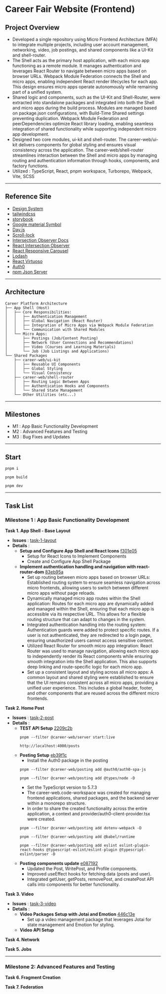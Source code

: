 # Career Fair Website (Frontend)

## Project Overview

-   Developed a single repository using Micro Frontend Architecture (MFA) to integrate multiple projects, including user account management, networking, video, job postings, and shared components like a UI-Kit and shell-router.
-   The Shell acts as the primary host application, with each micro app functioning as a remote module. It manages authentication and leverages React Router to navigate between micro apps based on browser URLs. Webpack Module Federation connects the Shell and micro apps, enabling independent React render lifecycles for each app. This design ensures micro apps operate autonomously while remaining part of a unified system.
-   Shared logic and components, such as the UI-Kit and Shell-Router, were extracted into standalone packages and integrated into both the Shell and micro apps during the build process. Modules are managed based on package.json configurations, with Build-Time Shared settings preventing duplication. Webpack Module Federation and peerDependencies optimize React library loading, enabling seamless integration of shared functionality while supporting independent micro app development.
-   Designed two core modules, ui-kit and shell-router. The career-web/ui-kit delivers components for global styling and ensures visual consistency across the application. The career-web/shell-router streamlines interaction between the Shell and micro apps by managing routing and authentication information through hooks, components, and factory functions.
-   Utilized : TypeScript, React, pnpm workspace, Turborepo, Webpack, Vite, SCSS

---

## Reference Site

-   [Design System](https://primer.style/components)
-   [tailwindcss](https://tailwindcss.com/docs)
-   [storybook](https://storybook.js.org/)
-   [Google material Symbol](https://fonts.google.com/iconss)
-   [Day.js](https://day.js.org/docs/en/installation/installation)
-   [Scroll-lock](https://www.npmjs.com/package/scroll-lock)
-   [Intersection Observer Docs](https://developer.mozilla.org/en-US/docs/Web/API/Intersection_Observer_API)
-   [React Intersection Observer](https://www.npmjs.com/package/react-intersection-observer)
-   [React Responsive Carousel](https://react-responsive-carousel.js.org/)
-   [Lodash](https://lodash.com/docs/#throttle)
-   [React Virtuoso](https://virtuoso.dev/)
-   [Auth0](https://auth0.com)
-   [npm Json Server](https://github.com/typicode/json-server/tree/v0)

---

## Architecture

```
Career Platform Architecture
├── App Shell (Host)
│   ├── Core Responsibilities:
│   │   ├── Authentication Management
│   │   ├── Global Navigation (React Router)
│   │   ├── Integration of Micro Apps via Webpack Module Federation
│   │   └── Communication with Shared Modules
│   └── Micro Apps:
│       ├── Postings (Job/Content Posting)
│       ├── Network (User Connections and Recommendations)
│       ├── Video (Courses and Learning Materials)
│       └── Job (Job Listings and Applications)
└── Shared Packages
    ├── career-web/ui-kit
    │   ├── Reusable UI Components
    │   ├── Global Styling
    │   └── Visual Consistency
    ├── career-web/shell-router
    │   ├── Routing Logic Between Apps
    │   ├── Authentication Hooks and Components
    │   └── Shared State Management
    └── Other Utilities (etc...)
```

---

## Milestones

-   M1 : App Basic Functionality Development
-   M2 : Advanced Features and Testing
-   M3 : Bug Fixes and Updates

---

## Start

```
pnpm i
```

```
pnpm build
```

```
pnpm dev
```

---

## Task List

### Milestone 1 : App Basic Functionality Development

**Task 1. App Shell - Base Layout**

-   **Issues** : [task-1-layout](https://github.com/ld5ehom/career-web/tree/task-1-layout)
-   **Details** :
    -   **Setup and Configure App Shell and React Icons** [f301e05](https://github.com/ld5ehom/career-web/commit/f301e0522042430fdd637021ef85b6a9c70e0805)
        -   Setup for React Icons to Implement Components
        -   Create and Configure App Shell Package
    -   **Implement authentication handling and navigation with react-router-dom** [83eb95a](https://github.com/ld5ehom/career-web/commit/83eb95abd9113cd7790af6d3d5645f13004cc8fa)
        -   Set up routing between micro apps based on browser URLs: Established routing system to ensure seamless navigation across micro frontends, allowing users to switch between different micro apps without page reloads.
        -   Dynamically managed micro app routes within the Shell application: Routes for each micro app are dynamically added and managed within the Shell, ensuring that each micro app is accessible via its respective URL. This allows for a flexible routing structure that can adapt to changes in the system.
        -   Integrated authentication handling into the routing system: Authentication guards were added to protect specific routes. If a user is not authenticated, they are redirected to a login page, ensuring unauthorized users cannot access sensitive content.
        -   Utilized React Router for smooth micro app integration: React Router was used to manage navigation, allowing each micro app to independently render its React components while ensuring smooth integration into the Shell application. This also supports deep linking and route-specific logic for each micro app.
        -   Set up a consistent layout and styling across all micro apps: A common layout and shared styling were established to ensure that the UI remains consistent across all micro apps, providing a unified user experience. This includes a global header, footer, and other components that are reused across the different micro frontends.

**Task 2. Home Post**

-   **Issues** : [task-2-post](https://github.com/ld5ehom/career-web/tree/task-2-post)
-   **Details** :
    -   **TEST API Setup** [2209c2b](https://github.com/ld5ehom/career-web/commit/2209c2be6294e6893e1a56263de46cf2b05df0c1)
        ```
        pnpm --filter @career-web/server start:live
        ```
        ```
        http://localhost:4000/posts
        ```
    -   **Posting Setup** [eb39f1c](https://github.com/ld5ehom/career-web/commit/eb39f1ceb70dfc59e0c1340381b40da3d4cefd6a)
        -   Install the Auth0 package in the posting
        ```
        pnpm --filter @career-web/posting add @auth0/auth0-spa-js
        ```
        ```
        pnpm --filter @career-web/posting add @types/node -D
        ```
        -   Set the TypeScript version to 5.7.3
        -   The career-web.code-workspace was created for managing frontend applications, shared packages, and the backend server within a monorepo structure.
        -   In order to share the created functionality across the entire application, a context and provider/auth0-client-provider.tsx were created.
        ```
        pnpm --filter @career-web/posting add dotenv-webpack -D
        ```
        ```
        pnpm --filter @career-web/posting add @babel/runtime
        ```
        ```
        pnpm --filter @career-web/posting add eslint eslint-plugin-react-hooks @typescript-eslint/eslint-plugin @typescript-eslint/parser -D
        ```
    -   **Posting components update** [e087192](https://github.com/ld5ehom/career-web/commit/e087192d392ac0407ade30c4f93957294767befe)
        -   Updated the Post, WritePost, and Profile components.
        -   Improved useEffect hooks for fetching data (posts and user).
        -   Integrated getUser, getPosts, removePost, and createPost API calls into components for better functionality.

**Task 3. Video**

-   **Issues** : [task-3-video](https://github.com/ld5ehom/career-web/tree/task-3-video)
-   **Details** :
    -   **Video Packages Setup with Jotai and Emotion** [446c13e](https://github.com/ld5ehom/career-web/commit/446c13e715043bc17528a79e4912adcfc4d8d38b)
        -   Set up a video management package that leverages Jotai for state management and Emotion for styling.
    -   **Video API Setup**

**Task 4. Network**

**Task 5. Jobs**

---

### Milestone 2: Advanced Features and Testing

**Task 6. Fragment Creation**

**Task 7. Federation**
